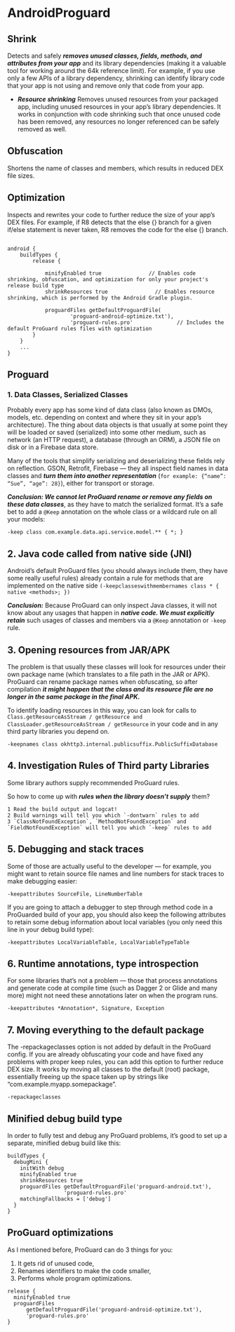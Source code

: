 # AndroidProguard



## Shrink

Detects and safely ***removes unused classes, fields, methods, and attributes from your app*** and its library dependencies (making it a valuable tool for working around the 64k reference limit). For example, if you use only a few APIs of a library dependency, shrinking can identify library code that your app is not using and remove only that code from your app.

  - ***Resource shrinking***
    Removes unused resources from your packaged app, including unused resources in your app’s library dependencies. It works in conjunction with code shrinking such that once unused code has been removed, any resources no longer referenced can be safely removed as well.
    
    
## Obfuscation 
Shortens the name of classes and members, which results in reduced DEX file sizes.
    
## Optimization
Inspects and rewrites your code to further reduce the size of your app’s DEX files. For example, if R8 detects that the else {} branch for a given if/else statement is never taken, R8 removes the code for the else {} branch.


```

android {
    buildTypes {
        release {
            
            minifyEnabled true               // Enables code shrinking, obfuscation, and optimization for only your project's release build type
            shrinkResources true               // Enables resource shrinking, which is performed by the Android Gradle plugin.
            
            proguardFiles getDefaultProguardFile(
                    'proguard-android-optimize.txt'),
                    'proguard-rules.pro'              // Includes the default ProGuard rules files with optimization
        }
    }
    ...
}

```

## Proguard 
### 1. Data Classes, Serialized Classes

Probably every app has some kind of data class (also known as DMOs, models, etc. depending on context and where they sit in your app’s architecture). The thing about data objects is that usually at some point they will be loaded or saved (serialized) into some other medium, such as network (an HTTP request), a database (through an ORM), a JSON file on disk or in a Firebase data store.

Many of the tools that simplify serializing and deserializing these fields rely on reflection. GSON, Retrofit, Firebase — they all inspect field names in data classes and ***turn them into another representation*** (`for example: {“name”: “Sue”, “age”: 28}`), either for transport or storage.

***Conclusion: We cannot let ProGuard rename or remove any fields on these data classes***, as they have to match the serialized format. It’s a safe bet to add a `@Keep` annotation on the whole class or a wildcard rule on all your models:

`-keep class com.example.data.api.service.model.** { *; }`


## 2. Java code called from native side (JNI)
Android’s default ProGuard files (you should always include them, they have some really useful rules) already contain a rule for methods that are implemented on the native side `(-keepclasseswithmembernames class * { native <methods>; })`

***Conclusion:*** Because ProGuard can only inspect Java classes, it will not know about any usages that happen in ***native code. We must explicitly retain*** such usages of classes and members via a `@Keep` annotation or `-keep` rule.


## 3. Opening resources from JAR/APK
The problem is that usually these classes will look for resources under their own package name (which translates to a file path in the JAR or APK). ProGuard can rename package names when obfuscating, so after compilation ***it might happen that the class and its resource file are no longer in the same package in the final APK.***

To identify loading resources in this way, you can look for calls to `Class.getResourceAsStream / getResource and ClassLoader.getResourceAsStream / getResource` in your code and in any third party libraries you depend on.

`-keepnames class okhttp3.internal.publicsuffix.PublicSuffixDatabase`


## 4. Investigation Rules of Third party Libraries
Some library authors supply recommended ProGuard rules.

So how to come up with ***rules when the library doesn’t supply*** them?

    1 Read the build output and logcat!
    2 Build warnings will tell you which `-dontwarn` rules to add
    3 `ClassNotFoundException`, `MethodNotFoundException` and `FieldNotFoundException` will tell you which `-keep` rules to add

## 5. Debugging and stack traces
Some of those are actually useful to the developer — for example, you might want to retain source file names and line numbers for stack traces to make debugging easier:

`
-keepattributes SourceFile, LineNumberTable
`

If you are going to attach a debugger to step through method code in a ProGuarded build of your app, you should also keep the following attributes to retain some debug information about local variables (you only need this line in your debug build type):

`
-keepattributes LocalVariableTable, LocalVariableTypeTable
`


## 6. Runtime annotations, type introspection
For some libraries that’s not a problem — those that process annotations and generate code at compile time (such as Dagger 2 or Glide and many more) might not need these annotations later on when the program runs.
 
 `-keepattributes *Annotation*, Signature, Exception`
 



## 7. Moving everything to the default package
The -repackageclasses option is not added by default in the ProGuard config. If you are already obfuscating your code and have fixed any problems with proper keep rules, you can add this option to further reduce DEX size. It works by moving all classes to the default (root) package, essentially freeing up the space taken up by strings like “com.example.myapp.somepackage”.

`
-repackageclasses
`


## Minified debug build type
In order to fully test and debug any ProGuard problems, it’s good to set up a separate, minified debug build like this:

```
buildTypes {
  debugMini {
    initWith debug
    minifyEnabled true
    shrinkResources true
    proguardFiles getDefaultProguardFile('proguard-android.txt'), 
                  'proguard-rules.pro'
    matchingFallbacks = ['debug']
  }
}

```

## ProGuard optimizations
As I mentioned before, ProGuard can do 3 things for you:

  1. It gets rid of unused code,
  2. Renames identifiers to make the code smaller,
  3. Performs whole program optimizations.


```
release {
  minifyEnabled true
  proguardFiles 
      getDefaultProguardFile('proguard-android-optimize.txt'),
      'proguard-rules.pro'
}
```

















